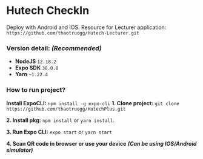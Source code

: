 # Hutech CheckIn
Deploy with Android and IOS.
Resource for Lecturer application: ```https://github.com/thaotruogg/Hutech-Lecturer.git```
### Version detail: ***(Recommended)*** 
- **NodeJS** ```12.18.2```
- **Expo SDK** ```38.0.8```
- **Yarn** ```~1.22.4```
### How to run project?
**Install ExpoCLI:** ```npm install -g expo-cli```
**1. Clone project:** ```git clone https://github.com/thaotruogg/HutechPlus.git```

**2. Install pkg:** ```npm install``` or ```yarn install```.

**3. Run Expo CLI:** ```expo start``` or ```yarn start```

**4. Scan QR code in browser or use your device** ***(Can be using IOS/Android simulator)***
